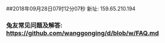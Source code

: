 ##2018年09月28日07时12分07秒 新址: 159.65.210.194
### 兔友常见问题及解答: https://github.com/wanggonging/d/blob/w/FAQ.md
